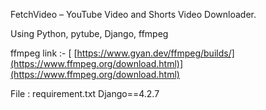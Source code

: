 FetchVideo – YouTube Video and Shorts Video Downloader.

Using Python, pytube, Django, ffmpeg

ffmpeg link :- [ [https://www.gyan.dev/ffmpeg/builds/](https://www.ffmpeg.org/download.html)](https://www.ffmpeg.org/download.html)

File : requirement.txt
       Django==4.2.7


